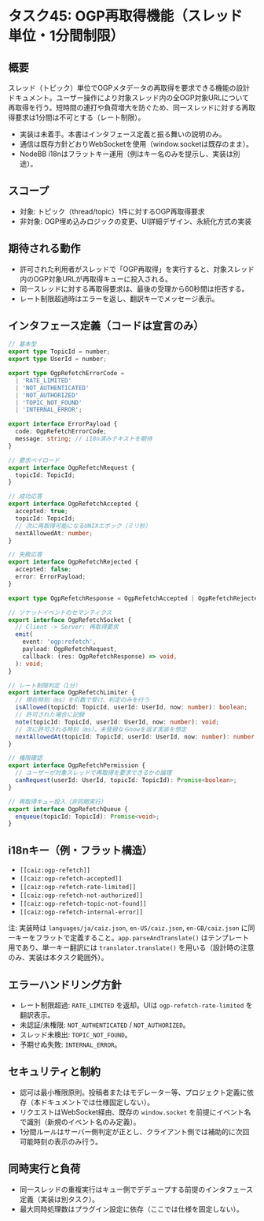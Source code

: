 # タスク45: OGP再取得機能（スレッド単位・1分間制限）

## 概要

スレッド（トピック）単位でOGPメタデータの再取得を要求できる機能の設計ドキュメント。ユーザー操作により対象スレッド内の全OGP対象URLについて再取得を行う。短時間の連打や負荷増大を防ぐため、同一スレッドに対する再取得要求は1分間は不可とする（レート制限）。

- 実装は未着手。本書はインタフェース定義と振る舞いの説明のみ。
- 通信は既存方針どおりWebSocketを使用（window.socketは既存のまま）。
- NodeBB i18nはフラットキー運用（例はキー名のみを提示し、実装は別途）。

## スコープ

- 対象: トピック（thread/topic）1件に対するOGP再取得要求
- 非対象: OGP埋め込みロジックの変更、UI詳細デザイン、永続化方式の実装

## 期待される動作

- 許可された利用者がスレッドで「OGP再取得」を実行すると、対象スレッド内のOGP対象URLが再取得キューに投入される。
- 同一スレッドに対する再取得要求は、最後の受理から60秒間は拒否する。
- レート制限超過時はエラーを返し、翻訳キーでメッセージ表示。

## インタフェース定義（コードは宣言のみ）

```ts
// 基本型
export type TopicId = number;
export type UserId = number;

export type OgpRefetchErrorCode =
  | 'RATE_LIMITED'
  | 'NOT_AUTHENTICATED'
  | 'NOT_AUTHORIZED'
  | 'TOPIC_NOT_FOUND'
  | 'INTERNAL_ERROR';

export interface ErrorPayload {
  code: OgpRefetchErrorCode;
  message: string; // i18n済みテキストを期待
}

// 要求ペイロード
export interface OgpRefetchRequest {
  topicId: TopicId;
}

// 成功応答
export interface OgpRefetchAccepted {
  accepted: true;
  topicId: TopicId;
  // 次に再取得可能になるUNIXエポック（ミリ秒）
  nextAllowedAt: number;
}

// 失敗応答
export interface OgpRefetchRejected {
  accepted: false;
  error: ErrorPayload;
}

export type OgpRefetchResponse = OgpRefetchAccepted | OgpRefetchRejected;

// ソケットイベントのセマンティクス
export interface OgpRefetchSocket {
  // Client -> Server: 再取得要求
  emit(
    event: 'ogp:refetch',
    payload: OgpRefetchRequest,
    callback: (res: OgpRefetchResponse) => void,
  ): void;
}

// レート制限判定（1分）
export interface OgpRefetchLimiter {
  // 現在時刻（ms）を引数で受け、判定のみを行う
  isAllowed(topicId: TopicId, userId: UserId, now: number): boolean;
  // 許可された場合に記録
  note(topicId: TopicId, userId: UserId, now: number): void;
  // 次に許可される時刻（ms）。未登録ならnowを返す実装を想定
  nextAllowedAt(topicId: TopicId, userId: UserId, now: number): number;
}

// 権限確認
export interface OgpRefetchPermission {
  // ユーザーが対象スレッドで再取得を要求できるかの論理
  canRequest(userId: UserId, topicId: TopicId): Promise<boolean>;
}

// 再取得キュー投入（非同期実行）
export interface OgpRefetchQueue {
  enqueue(topicId: TopicId): Promise<void>;
}
```

## i18nキー（例・フラット構造）

- `[[caiz:ogp-refetch]]`
- `[[caiz:ogp-refetch-accepted]]`
- `[[caiz:ogp-refetch-rate-limited]]`
- `[[caiz:ogp-refetch-not-authorized]]`
- `[[caiz:ogp-refetch-topic-not-found]]`
- `[[caiz:ogp-refetch-internal-error]]`

注: 実装時は `languages/ja/caiz.json`, `en-US/caiz.json`, `en-GB/caiz.json` に同一キーをフラットで定義すること。`app.parseAndTranslate()` はテンプレート用であり、単一キー翻訳には `translator.translate()` を用いる（設計時の注意のみ、実装は本タスク範囲外）。

## エラーハンドリング方針

- レート制限超過: `RATE_LIMITED` を返却。UIは `ogp-refetch-rate-limited` を翻訳表示。
- 未認証/未権限: `NOT_AUTHENTICATED` / `NOT_AUTHORIZED`。
- スレッド未検出: `TOPIC_NOT_FOUND`。
- 予期せぬ失敗: `INTERNAL_ERROR`。

## セキュリティと制約

- 認可は最小権限原則。投稿者またはモデレーター等、プロジェクト定義に依存（本ドキュメントでは仕様固定しない）。
- リクエストはWebSocket経由、既存の `window.socket` を前提にイベント名で識別（新規のイベント名のみ定義）。
- 1分間ルールはサーバー側判定が正とし、クライアント側では補助的に次回可能時刻の表示のみ行う。

## 同時実行と負荷

- 同一スレッドの重複実行はキュー側でデデュープする前提のインタフェース定義（実装は別タスク）。
- 最大同時処理数はプラグイン設定に依存（ここでは仕様を固定しない）。

